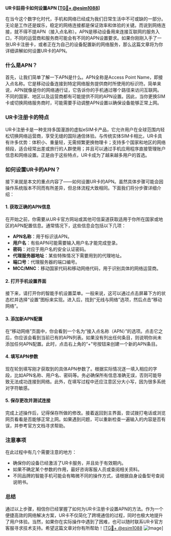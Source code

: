 **UR卡註冊卡如何设置APN [[TG💪+ @esim1088](https://t.me/s/esim1088)]**

在当今这个数字化时代，手机和网络已经成为我们日常生活中不可或缺的一部分。无论是工作还是娱乐，稳定的网络连接都是保证效率和体验的关键。而说到网络连接，就不得不提APN（接入点名称）。APN是移动设备用来连接互联网的服务入口，不同的运营商和服务商可能会有不同的APN设置要求。如果你刚刚入手了一张UR卡注册卡，或者正在为自己的设备配置新的网络服务，那么这篇文章将为你详细讲解如何设置UR卡的APN。

### 什么是APN？

首先，让我们简单了解一下APN是什么。APN全称是Access Point Name，即接入点名称。它是移动设备连接到特定网络服务提供商时所使用的标识符。简单来说，APN就像是你的网络通行证，它告诉你的手机通过哪个路径来访问互联网。不同的国家、地区以及运营商都有可能提供不同的APN设置。因此，当你更换SIM卡或切换网络服务商时，可能需要手动调整APN设置以确保设备能够正常上网。

### UR卡注册卡的特点

UR卡注册卡是一种支持多国漫游的虚拟eSIM卡产品，它允许用户在全球范围内轻松切换网络运营商，享受无缝的国际通信体验。与传统实体SIM卡相比，UR卡具有许多优势：体积小、重量轻，无需频繁更换物理卡；支持多个国家和地区的网络频段，适合经常出差或旅行的人群使用；并且可以通过手机应用程序直接管理账户信息和网络设置。正是由于这些特点，UR卡成为了越来越多用户的首选。

### 如何设置UR卡的APN？

接下来就是本文的重点内容了——如何设置UR卡的APN。虽然具体步骤可能会因操作系统版本不同而有所差异，但总体流程大致相同。下面我们将分步骤详细介绍：

#### 1. 获取正确的APN信息

在开始之前，你需要从UR卡官方网站或其他可信渠道获取适用于你所在国家或地区的APN配置信息。通常情况下，这些信息会包括以下几项：
- **APN名称**：用于标识该APN。
- **用户名**：有些APN可能需要输入用户名才能完成登录。
- **密码**：对应于用户名的安全认证密码。
- **代理服务器地址**：某些特殊情况下需要用到的代理地址。
- **端口号**：代理服务器的端口编号。
- **MCC/MNC**：移动国家代码和移动网络代码，用于识别具体的网络运营商。

#### 2. 打开手机设置界面

接下来，请打开你的智能手机设置菜单。一般来说，这可以通过点击屏幕下方的状态栏并选择“设置”图标来实现。进入后，找到“无线与网络”选项，然后点击“移动网络”。

#### 3. 添加新APN配置

在“移动网络”页面中，你会看到一个名为“接入点名称（APN）”的选项。点击它之后，你应该会看到当前已有的APN列表。如果没有列出任何条目，则说明你尚未添加任何APN配置。此时，点击右上角的“+”号按钮来创建一个新的APN条目。

#### 4. 填写APN参数

现在轮到填写刚才获取到的具体APN参数了。根据实际情况逐一填入相应的字段，比如APN名称、用户名、密码等。务必确保所有信息准确无误，否则可能导致无法成功连接到网络。此外，在填写过程中还应注意区分大小写，因为很多系统对字符敏感。

#### 5. 保存更改并测试连接

完成上述操作后，记得保存所做的修改。接着返回到主界面，尝试拨打电话或浏览网页看看是否能够正常上网。如果遇到问题，可以重新检查一遍输入的内容是否有误，并参考官方文档寻求帮助。

### 注意事项

在此过程中有几个需要注意的地方：
- 确保你的设备已经激活了UR卡服务，并且处于有效期内。
- 如果不确定某个参数的作用，最好咨询客服人员或查阅相关资料。
- 不同品牌的智能手机可能会有略微不同的操作方式，请根据自身设备型号查阅说明书。

### 总结

通过以上步骤，相信你已经掌握了如何为UR卡注册卡设置APN的方法。作为一个便捷高效的网络解决方案，UR卡不仅简化了跨境通信的过程，同时也极大地提升了用户体验。当然，如果你在实际操作中遇到了困难，也可以随时联系UR卡官方客服寻求技术支持。希望这篇文章对你有所帮助！[[TG💪+ @esim1088](https://t.me/s/esim1088) ![Image](https://i.postimg.cc/4NQfJmqS/Snipaste-2025-05-13-00-14-12.png)]